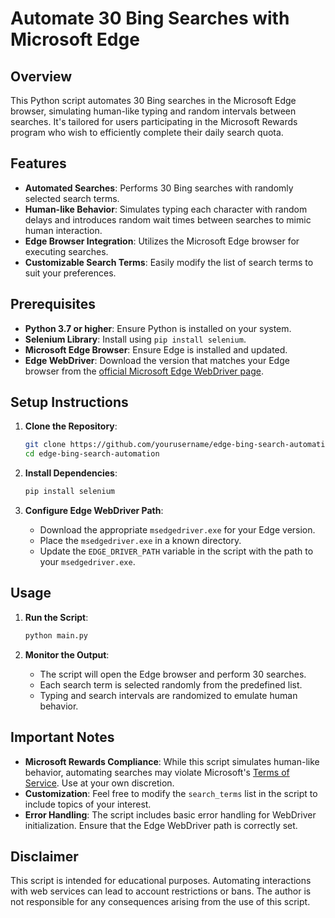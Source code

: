 # Automate 30 Bing Searches with Microsoft Edge

## Overview

This Python script automates 30 Bing searches in the Microsoft Edge browser, simulating human-like typing and random intervals between searches. It's tailored for users participating in the Microsoft Rewards program who wish to efficiently complete their daily search quota.

## Features

- **Automated Searches**: Performs 30 Bing searches with randomly selected search terms.
- **Human-like Behavior**: Simulates typing each character with random delays and introduces random wait times between searches to mimic human interaction.
- **Edge Browser Integration**: Utilizes the Microsoft Edge browser for executing searches.
- **Customizable Search Terms**: Easily modify the list of search terms to suit your preferences.

## Prerequisites

- **Python 3.7 or higher**: Ensure Python is installed on your system.
- **Selenium Library**: Install using `pip install selenium`.
- **Microsoft Edge Browser**: Ensure Edge is installed and updated.
- **Edge WebDriver**: Download the version that matches your Edge browser from the [official Microsoft Edge WebDriver page](https://developer.microsoft.com/en-us/microsoft-edge/tools/webdriver/).

## Setup Instructions

1. **Clone the Repository**:
   ```bash
   git clone https://github.com/yourusername/edge-bing-search-automation.git
   cd edge-bing-search-automation
   ```

2. **Install Dependencies**:
   ```bash
   pip install selenium
   ```

3. **Configure Edge WebDriver Path**:
   - Download the appropriate `msedgedriver.exe` for your Edge version.
   - Place the `msedgedriver.exe` in a known directory.
   - Update the `EDGE_DRIVER_PATH` variable in the script with the path to your `msedgedriver.exe`.

## Usage

1. **Run the Script**:
   ```bash
   python main.py
   ```

2. **Monitor the Output**:
   - The script will open the Edge browser and perform 30 searches.
   - Each search term is selected randomly from the predefined list.
   - Typing and search intervals are randomized to emulate human behavior.

## Important Notes

- **Microsoft Rewards Compliance**: While this script simulates human-like behavior, automating searches may violate Microsoft's [Terms of Service](https://www.microsoft.com/en-us/servicesagreement). Use at your own discretion.
- **Customization**: Feel free to modify the `search_terms` list in the script to include topics of your interest.
- **Error Handling**: The script includes basic error handling for WebDriver initialization. Ensure that the Edge WebDriver path is correctly set.

## Disclaimer

This script is intended for educational purposes. Automating interactions with web services can lead to account restrictions or bans. The author is not responsible for any consequences arising from the use of this script.
